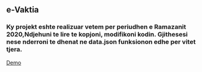 
<h2> e-Vaktia </h2>
<h3> Ky projekt eshte realizuar vetem per periudhen e Ramazanit 2020,Ndjehuni te lire te kopjoni, modifikoni kodin.
<b>Gjithesesi nese nderroni te dhenat ne data.json funksionon edhe per vitet tjera.</b> </h3>


<a href="https://andicakolli.github.io/Ramazani/">Demo</a>
